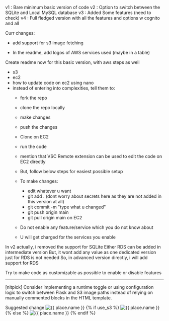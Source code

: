 v1 : Bare minimum basic version of code
v2 : Option to switch between the SQLite and Local MySQL database
v3 : Added Some features (need to check)
v4 : Full fledged version with all the features and options w cognito and all


Curr changes:
- add support for s3 image fetching

* In the readme, add logos of AWS services used (maybe in a table)

Create readme now for this basic version, with aws steps as well
- s3
- ec2
- how to update code on ec2 using nano
- instead of entering into complexities, tell them to:
    - fork the repo
    - clone the repo locally
    - make changes
    - push the changes
    - Clone on EC2
    - run the code

    - mention that VSC Remote extension can be used to edit the code on EC2 directly
    - But, follow below steps for easiest possible setup

    - To make changes: 
        + edit whatever u want
        + git add .
        (dont worry about secrets here as they are not added in this version at all)
        + git commit -m "type what u changed"
        + git push origin main
        + git pull origin main on EC2

    - Do not enable any feature/service which you do not know about
    - U will get charged for the services you enable

In v2 actually, i removed the support for SQLite
Either RDS can be added in intermediate version
But, it wont add any value as one dedicated version just for RDS is not needed
So, in advanced version directly, i will add support for RDS 

Try to make code as customizable as possible to enable or disable features


- -------------------------------------------------------------------------------------------
[nitpick] Consider implementing a runtime toggle or using configuration logic to switch between Flask and S3 image paths instead of relying on manually commented blocks in the HTML template.

Suggested change
            <!-- From flask server
            -->
            <img src="/get_img/{{ place.image }}" alt="{{ place.name }}" class="main-image">
            <!-- From S3 bucket
            <img src="{{ place.s3_base_url }}/{{ place.image }}" alt="{{ place.name }}" class="main-image">
            -->
            {% if use_s3 %}
            <img src="{{ place.s3_base_url }}/{{ place.image }}" alt="{{ place.name }}" class="main-image">
            {% else %}
            <img src="/get_img/{{ place.image }}" alt="{{ place.name }}" class="main-image">
            {% endif %}
